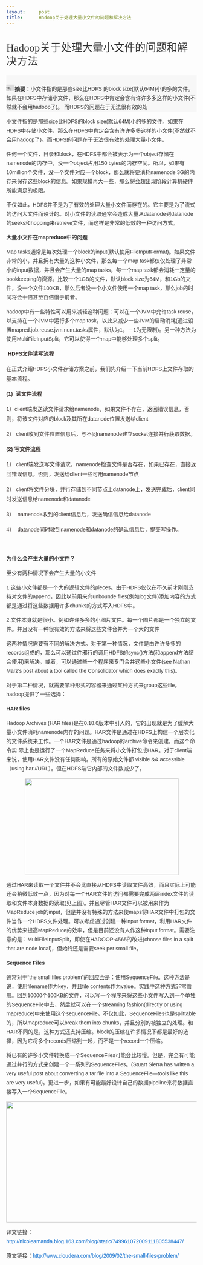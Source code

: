 ```yaml
---
layout:     post
title:      Hadoop关于处理大量小文件的问题和解决方法
---
```

<div id="article_content" class="article_content clearfix csdn-tracking-statistics" data-pid="blog" data-mod="popu_307" data-dsm="post">
								            <link rel="stylesheet" href="https://csdnimg.cn/release/phoenix/template/css/ck_htmledit_views-f76675cdea.css">
						<div class="htmledit_views" id="content_views">
                
<h1 class="title" style="list-style:none;font-weight:normal;font-size:28px;line-height:36px;font-family:'Microsoft YaHei';color:rgb(51,51,51);">
Hadoop关于处理大量小文件的问题和解决方法</h1>
<div class="summary" style="list-style:none;color:rgb(51,51,51);font-family:Helvetica, Tahoma, Arial, sans-serif;font-size:14px;line-height:24px;background:rgb(247,247,247);">
<br></div>
<div class="summary" style="list-style:none;color:rgb(51,51,51);font-family:Helvetica, Tahoma, Arial, sans-serif;font-size:14px;line-height:24px;background:rgb(247,247,247);">
<iframe frameborder="0" scrolling="no" src="http://hits.sinajs.cn/A1/weiboshare.html?url=http%3A%2F%2Fwww.csdn.net%2Farticle%2F2010-11-22%2F282301&amp;type=3&amp;count=&amp;appkey=&amp;title=%E5%B0%8F%E6%96%87%E4%BB%B6%E6%8C%87%E7%9A%84%E6%98%AF%E9%82%A3%E4%BA%9Bsize%E6%AF%94HDFS%20%E7%9A%84block%20size(%E9%BB%98%E8%AE%A464M)%E5%B0%8F%E7%9A%84%E5%A4%9A%E7%9A%84%E6%96%87%E4%BB%B6%E3%80%82%E5%A6%82%E6%9E%9C%E5%9C%A8HDFS%E4%B8%AD%E5%AD%98%E5%82%A8%E5%B0%8F%E6%96%87%E4%BB%B6%EF%BC%8C%E9%82%A3%E4%B9%88%E5%9C%A8HDFS%E4%B8%AD%E8%82%AF%E5%AE%9A%E4%BC%9A%E5%90%AB%E6%9C%89%E8%AE%B8%E8%AE%B8%E5%A4%9A%E5%A4%9A%E8%BF%99%E6%A0%B7%E7%9A%84%E5%B0%8F%E6%96%87%E4%BB%B6(%E4%B8%8D%E7%84%B6%E5%B0%B1%E4%B8%8D%E4%BC%9A%E7%94%A8hadoop%E4%BA%86)%E3%80%82%20%E8%80%8CHDFS%E7%9A%84%E9%97%AE%E9%A2%98%E5%9C%A8%E4%BA%8E%E6%97%A0%E6%B3%95%E5%BE%88%E6%9C%89%E6%95%88%E7%9A%84%E5%A4%84&amp;pic=&amp;ralateUid=&amp;language=zh_cn&amp;rnd=1458109798988" width="22" height="16"></iframe><strong>摘要：</strong>小文件指的是那些size比HDFS 的block size(默认64M)小的多的文件。如果在HDFS中存储小文件，那么在HDFS中肯定会含有许许多多这样的小文件(不然就不会用hadoop了)。 而HDFS的问题在于无法很有效的处</div>
<div class="con news_content" style="list-style:none;color:rgb(51,51,51);font-family:Helvetica, Tahoma, Arial, sans-serif;font-size:14px;line-height:24px;">
<p style="list-style:none;">
小文件指的是那些size比HDFS的block size(默认64M)小的多的文件。如果在HDFS中存储小文件，那么在HDFS中肯定会含有许许多多这样的小文件(不然就不会用hadoop了)。而HDFS的问题在于无法很有效的处理大量小文件。</p>
<p style="list-style:none;">
任何一个文件，目录和block，在HDFS中都会被表示为一个object存储在namenode的内存中，没一个object占用150 bytes的内存空间。所以，如果有10million个文件，没一个文件对应一个block，那么就将要消耗namenode 3G的内存来保存这些block的信息。如果规模再大一些，那么将会超出现阶段计算机硬件所能满足的极限。</p>
<p style="list-style:none;">
不仅如此，HDFS并不是为了有效的处理大量小文件而存在的。它主要是为了流式的访问大文件而设计的。对小文件的读取通常会造成大量从datanode到datanode的seeks和hopping来retrieve文件，而这样是非常的低效的一种访问方式。</p>
<p style="list-style:none;">
<strong>大量小文件在mapreduce中的问题</strong></p>
<p style="list-style:none;">
Map tasks通常是每次处理一个block的input(默认使用FileInputFormat)。如果文件非常的小，并且拥有大量的这种小文件，那么每一个map task都仅仅处理了非常小的input数据，并且会产生大量的map tasks，每一个map task都会消耗一定量的bookkeeping的资源。比较一个1GB的文件，默认block size为64M，和1Gb的文件，没一个文件100KB，那么后者没一个小文件使用一个map task，那么job的时间将会十倍甚至百倍慢于前者。</p>
<p style="list-style:none;">
hadoop中有一些特性可以用来减轻这种问题：可以在一个JVM中允许task reuse，以支持在一个JVM中运行多个map task，以此来减少一些JVM的启动消耗(通过设置mapred.job.reuse.jvm.num.tasks属性，默认为1，－1为无限制)。另一种方法为使用MultiFileInputSplit，它可以使得一个map中能够处理多个split。</p>
<p style="list-style:none;">
</p>
<p style="color:rgb(54,46,43);font-family:Arial;font-size:14px;line-height:26px;">
<strong> HDFS文件读写流程</strong></p>
<p style="color:rgb(54,46,43);font-family:Arial;font-size:14px;line-height:26px;">
在正式介绍HDFS小文件存储方案之前，我们先介绍一下当前HDFS上文件存取的基本流程。</p>
<p style="color:rgb(54,46,43);font-family:Arial;font-size:14px;line-height:26px;">
<strong>(1)  读文件流程</strong></p>
<p style="color:rgb(54,46,43);font-family:Arial;font-size:14px;line-height:26px;">
1）client端发送读文件请求给namenode，如果文件不存在，返回错误信息，否则，将该文件对应的block及其所在datanode位置发送给client</p>
<p style="color:rgb(54,46,43);font-family:Arial;font-size:14px;line-height:26px;">
2） client收到文件位置信息后，与不同namenode建立socket连接并行获取数据。</p>
<p style="color:rgb(54,46,43);font-family:Arial;font-size:14px;line-height:26px;">
<strong>(2) 写文件流程</strong></p>
<p style="color:rgb(54,46,43);font-family:Arial;font-size:14px;line-height:26px;">
1） client端发送写文件请求，namenode检查文件是否存在，如果已存在，直接返回错误信息，否则，发送给client一些可用namenode节点</p>
<p style="color:rgb(54,46,43);font-family:Arial;font-size:14px;line-height:26px;">
2） client将文件分块，并行存储到不同节点上datanode上，发送完成后，client同时发送信息给namenode和datanode</p>
<p style="color:rgb(54,46,43);font-family:Arial;font-size:14px;line-height:26px;">
3）  namenode收到的client信息后，发送确信信息给datanode</p>
<p style="color:rgb(54,46,43);font-family:Arial;font-size:14px;line-height:26px;">
4）  datanode同时收到namenode和datanode的确认信息后，提交写操作。</p>
<br><p style="list-style:none;">
<strong>为什么会产生大量的小文件？</strong></p>
<p style="list-style:none;">
至少有两种情况下会产生大量的小文件</p>
<p style="list-style:none;">
1.这些小文件都是一个大的逻辑文件的pieces。由于HDFS仅仅在不久前才刚刚支持对文件的append，因此以前用来向unbounde files(例如log文件)添加内容的方式都是通过将这些数据用许多chunks的方式写入HDFS中。</p>
<p style="list-style:none;">
2.文件本身就是很小。例如许许多多的小图片文件。每一个图片都是一个独立的文件。并且没有一种很有效的方法来将这些文件合并为一个大的文件</p>
<p style="list-style:none;">
这两种情况需要有不同的解决方式。对于第一种情况，文件是由许许多多的records组成的，那么可以通过件邪行的调用HDFS的sync()方法(和append方法结合使用)来解决。或者，可以通过些一个程序来专门合并这些小文件(see Nathan Marz’s post about a tool called the Consolidator which does exactly this)。</p>
<p style="list-style:none;">
对于第二种情况，就需要某种形式的容器来通过某种方式来group这些file。hadoop提供了一些选择：</p>
<p style="list-style:none;">
<strong>HAR files</strong></p>
<p style="list-style:none;">
Hadoop Archives (HAR files)是在0.18.0版本中引入的，它的出现就是为了缓解大量小文件消耗namenode内存的问题。HAR文件是通过在HDFS上构建一个层次化的文件系统来工作。一个HAR文件是通过hadoop的archive命令来创建，而这个命令实 际上也是运行了一个MapReduce任务来将小文件打包成HAR。对于client端来说，使用HAR文件没有任何影响。所有的原始文件都 visible &amp;&amp; accessible（using har://URL）。但在HDFS端它内部的文件数减少了。</p>
<p style="list-style:none;text-align:center;">
<img border="0" alt="" width="407" height="255" src="http://cms.csdnimg.cn/articlev1/uploads/allimg/101122/79_101122112258_1.png" style="vertical-align:middle;border:none;"></p>
<p style="list-style:none;">
通过HAR来读取一个文件并不会比直接从HDFS中读取文件高效，而且实际上可能还会稍微低效一点，因为对每一个HAR文件的访问都需要完成两层index文件的读取和文件本身数据的读取(见上图)。并且尽管HAR文件可以被用来作为MapReduce job的input，但是并没有特殊的方法来使maps将HAR文件中打包的文件当作一个HDFS文件处理。可以考虑通过创建一种input format，利用HAR文件的优势来提高MapReduce的效率，但是目前还没有人作这种input format。需要注意的是：MultiFileInputSplit，即使在HADOOP-4565的改进(choose
 files in a split that are node local)，但始终还是需要seek per small file。</p>
<p style="list-style:none;">
<strong>Sequence Files</strong></p>
<p style="list-style:none;">
通常对于“the small files problem”的回应会是：使用SequenceFile。这种方法是说，使用filename作为key，并且file contents作为value。实践中这种方式非常管用。回到10000个100KB的文件，可以写一个程序来将这些小文件写入到一个单独的SequenceFile中去，然后就可以在一个streaming fashion(directly or using mapreduce)中来使用这个sequenceFile。不仅如此，SequenceFiles也是splittable的，所以mapreduce可以break
 them into chunks，并且分别的被独立的处理。和HAR不同的是，这种方式还支持压缩。block的压缩在许多情况下都是最好的选择，因为它将多个records压缩到一起，而不是一个record一个压缩。</p>
<p style="list-style:none;">
将已有的许多小文件转换成一个SequenceFiles可能会比较慢。但是，完全有可能通过并行的方式来创建一个一系列的SequenceFiles。(Stuart Sierra has written a very useful post about converting a tar file into a SequenceFile—tools like this are very useful)。更进一步，如果有可能最好设计自己的数据pipeline来将数据直接写入一个SequenceFile。</p>
<p style="list-style:none;text-align:center;">
<img border="0" alt="" width="542" height="319" src="http://cms.csdnimg.cn/articlev1/uploads/allimg/101122/79_101122112322_1.png" style="vertical-align:middle;border:none;"></p>
<p style="list-style:none;">
译文链接：<a href="http://nicoleamanda.blog.163.com/blog/static/749961072009111805538447/" rel="nofollow" style="color:rgb(0,102,204);text-decoration:none;">http://nicoleamanda.blog.163.com/blog/static/749961072009111805538447/</a></p>
<p style="list-style:none;">
原文链接：<a href="http://www.cloudera.com/blog/2009/02/the-small-files-problem/" rel="nofollow" style="color:rgb(0,102,204);text-decoration:none;">http://www.cloudera.com/blog/2009/02/the-small-files-problem/</a></p>
</div>
            </div>
                </div>